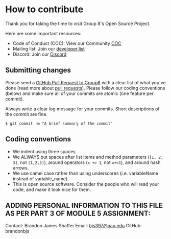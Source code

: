 # How to contribute

Thank you for taking the time to visit Group 8's Open Source Project. 

Here are some important resources:

  * Code of Conduct (COC): View our Community [COC](https://github.com/NAU-OSS/Spring2023_Group8/blob/main/CODE_OF_CONDUCT.md)
  * Mailing list: Join our [developer list](https://groups.google.com/u/1/g/cs499group8oss)
  * Discord: Join our [Discord](https://discord.gg/RB8B2Wp9)

## Submitting changes

Please send a [GitHub Pull Request to Group8](https://github.com/NAU-OSS/Spring2023_Group8/pulls) with a clear list of what you've done (read more about [pull requests](http://help.github.com/pull-requests/)). Please follow our coding conventions (below) and make sure all of your commits are atomic (one feature per commit).

Always write a clear log message for your commits. Short descriptions of the commit are fine.

    $ git commit -m "A brief summary of the commit"

## Coding conventions

  * We indent using three spaces 
  * We ALWAYS put spaces after list items and method parameters (`[1, 2, 3]`, not `[1,2,3]`), around operators (`x += 1`, not `x+=1`), and around hash arrows.
  * We use camel case rather than using underscores (i.e. variableName instead of variable_name).
  * This is open source software. Consider the people who will read your code, and make it look nice for them.
 
## ADDING PERSONAL INFORMATION TO THIS FILE AS PER PART 3 OF MODULE 5 ASSIGNMENT:
Contact: Brandon James Shaffer
Email: bjs397@nau.edu
GitHub: brandonbjs

